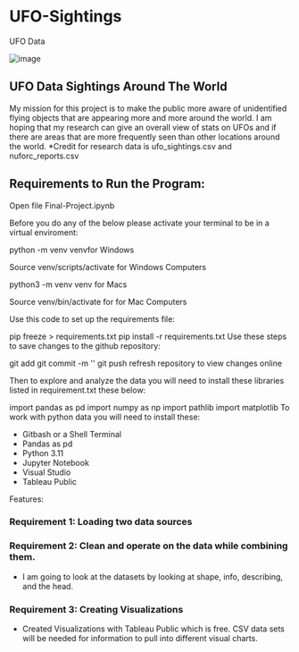 # UFO-Sightings
UFO Data 

![image](https://github.com/joannathom/UFO-Sightings-/assets/122498031/2809e186-510a-46bd-bbd7-e09c08a8a92a)

## UFO Data Sightings Around The World

My mission for this project is to make the public more aware of unidentified flying objects that are appearing more and more around the world. 
I am hoping that my research can give an overall view of stats on UFOs and if there are areas that are more frequently seen than other locations
around the world. 
*Credit for research data is ufo_sightings.csv and nuforc_reports.csv 

## Requirements to Run the Program:

Open file Final-Project.ipynb 

Before you do any of the below please activate your terminal to be in a virtual enviroment:

python -m venv venvfor Windows

Source venv/scripts/activate for Windows Computers

python3 -m venv venv for Macs

Source venv/bin/activate for for Mac Computers

Use this code to set up the requirements file:

pip freeze > requirements.txt
pip install -r requirements.txt
Use these steps to save changes to the github repository:

git add
git commit -m ''
git push
refresh repository to view changes online

Then to explore and analyze the data you will need to install these libraries listed in requirement.txt these below:

import pandas as pd
import numpy as np
import pathlib
import matplotlib
To work with python data you will need to install these:

* Gitbash or a Shell Terminal
* Pandas as pd
* Python 3.11
* Jupyter Notebook
* Visual Studio
* Tableau Public

Features: 
### Requirement 1: Loading two data sources 
### Requirement 2: Clean and operate on the data while combining them.
  * I am going to look at the datasets by looking at shape, info, describing, 
  and the head. 
  ### Requirement 3: Creating Visualizations
  * Created Visualizations with Tableau Public which is free. CSV data sets will be needed
    for information to pull into different visual charts. 
